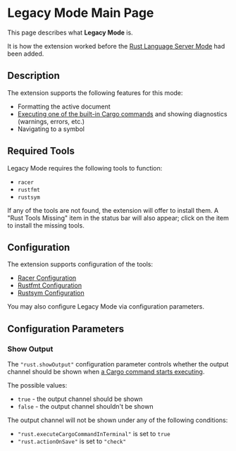 # Legacy Mode Main Page

This page describes what **Legacy Mode** is.

It is how the extension worked before the [Rust Language Server Mode](../rls_mode/main.md) had been added.

## Description

The extension supports the following features for this mode:

* Formatting the active document
* [Executing one of the built-in Cargo commands](../cargo_command_execution.md) and showing diagnostics (warnings, errors, etc.)
* Navigating to a symbol

## Required Tools

Legacy Mode requires the following tools to function:

* `racer`
* `rustfmt`
* `rustsym`

If any of the tools are not found, the extension will offer to install them. A "Rust Tools Missing" item in the status bar will also appear; click on the item to install the missing tools.

## Configuration

The extension supports configuration of the tools:

* [Racer Configuration](racer_configuration.md)
* [Rustfmt Configuration](rustfmt_configuration.md)
* [Rustsym Configuration](rustsym_configuration.md)

You may also configure Legacy Mode via configuration parameters.

## Configuration Parameters

### Show Output

The `"rust.showOutput"` configuration parameter controls whether the output channel should be shown when [a Cargo command starts executing](../cargo_command_execution.md).

The possible values:

* `true` - the output channel should be shown
* `false` - the output channel shouldn't be shown

The output channel will not be shown under any of the following conditions:

- `"rust.executeCargoCommandInTerminal"` is set to `true`
- `"rust.actionOnSave"` is set to `"check"`
